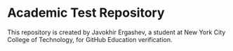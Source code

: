 # Academic Test Repository

This repository is created by Javokhir Ergashev, a student at New York City College of Technology, for GitHub Education verification.

